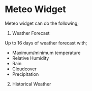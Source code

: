 # Meteo Widget

Meteo widget can do the following;

1. Weather Forecast

Up to 16 days of weather forecast with;
- Maximum/minimum temperature
- Relative Humidity
- Rain
- Cloudcover
- Precipitation


2. Historical Weather


